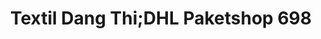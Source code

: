 ---
title: "Textil Dang Thi;DHL Paketshop 698"
url: /leipzig/textil-dang-thi-dhl-paketshop-698/
shop: Kleidung
---
